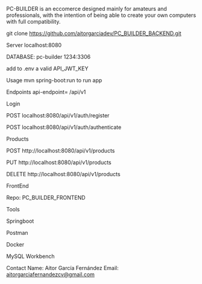 
PC-BUILDER is an eccomerce designed mainly for amateurs and professionals, with the intention of being able to create your own computers with full compatibility.

git clone https://github.com/aitorgarciadev/PC_BUILDER_BACKEND.git

Server localhost:8080

DATABASE: pc-builder 1234:3306

add to .env a valid API_JWT_KEY

Usage
mvn spring-boot:run to run app

Endpoints
api-endpoint= /api/v1

Login

POST localhost:8080/api/v1/auth/register

POST localhost:8080/api/v1/auth/authenticate

Products

POST http://localhost:8080/api/v1/products

PUT http://localhost:8080/api/v1/products

DELETE http://localhost:8080/api/v1/products


FrontEnd

Repo: PC_BUILDER_FRONTEND

Tools

Springboot

Postman

Docker

MySQL Workbench

Contact
Name: Aitor García Fernández
Email: aitorgarciafernandezcv@gmail.com
